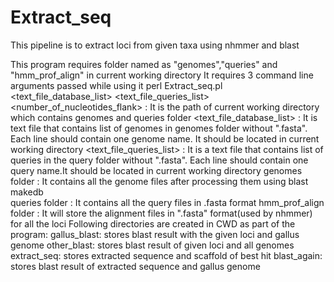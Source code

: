 # Extract_seq

This pipeline is to extract loci from given taxa using nhmmer and blast

This program requires folder named as "genomes","queries" and "hmm_prof_align" in current working directory 
It requires 3 command line arguments passed while using it
		perl Extract_seq.pl <current working directory path> <text_file_database_list> <text_file_queries_list> <number_of_nucleotides_flank>
<current working directory path> : It is the path of current working directory which contains genomes and queries folder
<text_file_database_list> : It is text file that contains list of genomes in genomes folder without ".fasta". Each line should contain one genome name. It should be located in current working directory
<text_file_queries_list>  : It is a text file that contains list of queries in the query folder without ".fasta". Each line should contain one query name.It should be located in current working directory
genomes folder : It contains all the genome files after processing them using blast makedb  
queries folder : It contains all the query files in .fasta format
hmm_prof_align folder : It will store the alignment files in ".fasta" format(used by nhmmer) for all the loci
Following directories are created in CWD as part of the program:
gallus_blast: stores blast result with the given loci and gallus genome
other_blast: stores blast result of given loci and all genomes
extract_seq: stores extracted sequence and scaffold of best hit
blast_again: stores blast result of extracted sequence and gallus genome

